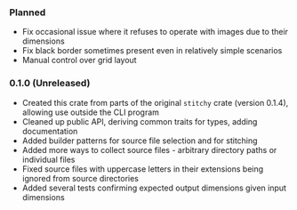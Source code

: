 
### Planned

- Fix occasional issue where it refuses to operate with images due to their dimensions
- Fix black border sometimes present even in relatively simple scenarios
- Manual control over grid layout

### 0.1.0 (Unreleased)

- Created this crate from parts of the original `stitchy` crate (version 0.1.4), allowing use outside the CLI program
- Cleaned up public API, deriving common traits for types, adding documentation
- Added builder patterns for source file selection and for stitching
- Added more ways to collect source files - arbitrary directory paths or individual files
- Fixed source files with uppercase letters in their extensions being ignored from source directories
- Added several tests confirming expected output dimensions given input dimensions
